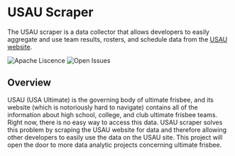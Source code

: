 # USAU Scraper

The USAU scraper is a data collector that allows developers to easily aggregate and use team results, rosters, and schedule data from the [USAU website](https://play.usaultimate.org/events/tournament/?ViewAll=false&IsLeagueType=false&IsClinic=false&FilterByCategory=AE).

![Apache Liscence](https://img.shields.io/github/license/erin2722/usau-scraper) ![Open Issues](https://img.shields.io/github/issues/erin2722/usau-scraper?color=blue)

## Overview

USAU (USA Ultimate) is the governing body of ultimate frisbee, and its website (which is notoriously hard to navigate) contains all of the information 
about high school, college, and club ultimate frisbee teams. Right now, there is no easy way to access this data. USAU scraper solves this problem by
scraping the USAU website for data and therefore allowing other developers to easily use the data on the USAU site. This project will open the door to 
more data analytic projects concerning ultimate frisbee.

